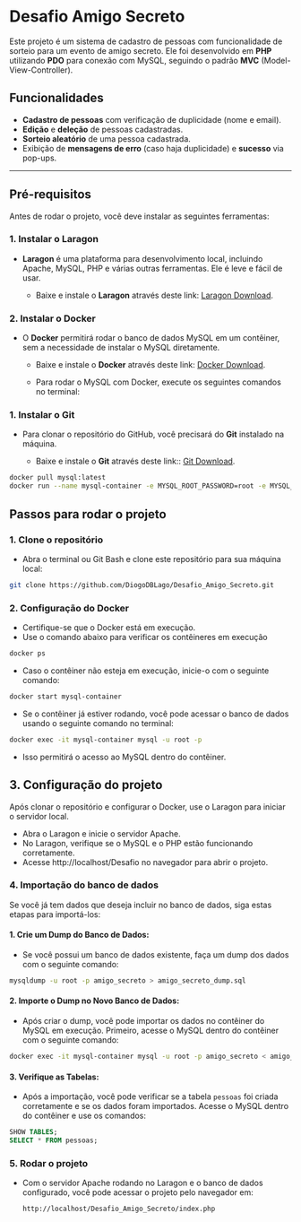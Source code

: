 # Desafio Amigo Secreto

Este projeto é um sistema de cadastro de pessoas com funcionalidade de sorteio para um evento de amigo secreto. Ele foi desenvolvido em **PHP** utilizando **PDO** para conexão com MySQL, seguindo o padrão **MVC** (Model-View-Controller).

## Funcionalidades
- **Cadastro de pessoas** com verificação de duplicidade (nome e email).
- **Edição** e **deleção** de pessoas cadastradas.
- **Sorteio aleatório** de uma pessoa cadastrada.
- Exibição de **mensagens de erro** (caso haja duplicidade) e **sucesso** via pop-ups.

---

## Pré-requisitos

Antes de rodar o projeto, você deve instalar as seguintes ferramentas:

### 1. **Instalar o Laragon**
- **Laragon** é uma plataforma para desenvolvimento local, incluindo Apache, MySQL, PHP e várias outras ferramentas. Ele é leve e fácil de usar.

  - Baixe e instale o **Laragon** através deste link: [Laragon Download](https://laragon.org/download/).

### 2. **Instalar o Docker**
- O **Docker** permitirá rodar o banco de dados MySQL em um contêiner, sem a necessidade de instalar o MySQL diretamente.

  - Baixe e instale o **Docker** através deste link: [Docker Download](https://www.docker.com/products/docker-desktop).

  - Para rodar o MySQL com Docker, execute os seguintes comandos no terminal:

### 1. **Instalar o Git**
- Para clonar o repositório do GitHub, você precisará do **Git** instalado na máquina.

  - Baixe e instale o **Git** através deste link:: [Git Download](https://git-scm.com/).

```bash
docker pull mysql:latest
docker run --name mysql-container -e MYSQL_ROOT_PASSWORD=root -e MYSQL_DATABASE=amigo_secreto -p 3306:3306 -d mysql:latest
```
## Passos para rodar o projeto

### 1. Clone o repositório
- Abra o terminal ou Git Bash e clone este repositório para sua máquina local:
```bash
git clone https://github.com/DiogoDBLago/Desafio_Amigo_Secreto.git
```

### 2. Configuração do Docker
- Certifique-se que o Docker está em execução.
- Use o comando abaixo para verificar os contêineres em execução
```bash
docker ps
```
- Caso o contêiner não esteja em execução, inicie-o com o seguinte comando:
```bash
docker start mysql-container
```
- Se o contêiner já estiver rodando, você pode acessar o banco de dados usando o seguinte comando no terminal:
```bash
docker exec -it mysql-container mysql -u root -p
```
- Isso permitirá o acesso ao MySQL dentro do contêiner.

## 3. Configuração do projeto
Após clonar o repositório e configurar o Docker, use o Laragon para iniciar o servidor local.

- Abra o Laragon e inicie o servidor Apache.
- No Laragon, verifique se o MySQL e o PHP estão funcionando corretamente.
- Acesse http://localhost/Desafio no navegador para abrir o projeto.

### 4. Importação do banco de dados
Se você já tem dados que deseja incluir no banco de dados, siga estas etapas para importá-los:

#### 1. **Crie um Dump do Banco de Dados**:
   - Se você possui um banco de dados existente, faça um dump dos dados com o seguinte comando:

   ```bash
   mysqldump -u root -p amigo_secreto > amigo_secreto_dump.sql
   ```
#### 2. **Importe o Dump no Novo Banco de Dados**:
   - Após criar o dump, você pode importar os dados no contêiner do MySQL em execução. Primeiro, acesse o MySQL dentro do contêiner com o seguinte comando:

   ```bash
   docker exec -it mysql-container mysql -u root -p amigo_secreto < amigo_secreto_dump.sql
   ```
#### 3. **Verifique as Tabelas**:
   - Após a importação, você pode verificar se a tabela `pessoas` foi criada corretamente e se os dados foram importados. Acesse o MySQL dentro do contêiner e use os comandos:

   ```sql
   SHOW TABLES;
   SELECT * FROM pessoas;
   ```
### 5. Rodar o projeto
- Com o servidor Apache rodando no Laragon e o banco de dados configurado, você pode acessar o projeto pelo navegador em:
  	```bash
    http://localhost/Desafio_Amigo_Secreto/index.php
    ```

